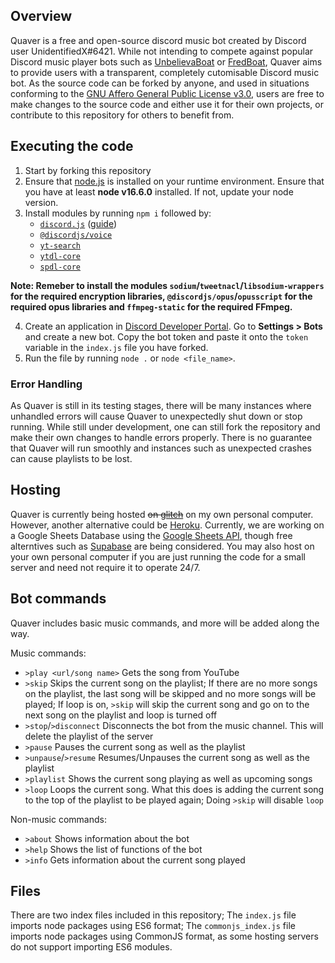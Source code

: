 ## Overview

Quaver is a free and open-source discord music bot created by Discord user UnidentifiedX#6421. While not intending to compete against popular Discord music player bots such as [UnbelievaBoat](https://unbelievaboat.com/) or [FredBoat](https://fredboat.com/), Quaver aims to provide users with a transparent, completely cutomisable Discord music bot. As the source code can be forked by anyone, and used in situations conforming to the [GNU Affero General Public License v3.0](https://github.com/QuaverMaster/MainCode/blob/main/LICENSE), users are free to make changes to the source code and either use it for their own projects, or contribute to this repository for others to benefit from.

## Executing the code

1. Start by forking this repository
2. Ensure that [node.js](https://nodejs.org/) is installed on your runtime environment. Ensure that you have at least **node v16.6.0** installed. If not, update your node version.
3. Install modules by running `npm i` followed by:
    * [`discord.js`](https://discord.js.org/#/) ([guide](https://discordjs.guide/#before-you-begin))
    * [`@discordjs/voice`](https://www.npmjs.com/package/@discordjs/voice)
    * [`yt-search`](https://www.npmjs.com/package/yt-search)
    * [`ytdl-core`](https://www.npmjs.com/package/ytdl-core)
    * [`spdl-core`](https://www.npmjs.com/package/spdl-core)

**Note: Remeber to install the modules `sodium`/`tweetnacl`/`libsodium-wrappers` for the required encryption libraries, `@discordjs/opus`/`opusscript` for the required opus libraries and `ffmpeg-static` for the required FFmpeg.**

4. Create an application in [Discord Developer Portal](https://discord.com/developers/applications). Go to **Settings > Bots** and create a new bot. Copy the bot token and paste it onto the `token` variable in the `index.js` file you have forked. 
5. Run the file by running `node .` or `node <file_name>`.

### Error Handling

As Quaver is still in its testing stages, there will be many instances where unhandled errors will cause Quaver to unexpectedly shut down or stop running. While still under development, one can still fork the repository and make their own changes to handle errors properly. There is no guarantee that Quaver will run smoothly and instances such as unexpected crashes can cause playlists to be lost.

## Hosting

Quaver is currently being hosted ~~on [glitch](https://glitch.com/)~~ on my own personal computer. However, another alternative could be [Heroku](https://replit.com/). Currently, we are working on a Google Sheets Database using the [Google Sheets API](https://developers.google.com/sheets/api), though free alterntives such as [Supabase](https://supabase.io/) are being considered. You may also host on your own personal computer if you are just running the code for a small server and need not require it to operate 24/7.

## Bot commands

Quaver includes basic music commands, and more will be added along the way. 

Music commands:
   * `>play <url/song name>` Gets the song from YouTube 
   * `>skip` Skips the current song on the playlist; If there are no more songs on the playlist, the last song will be skipped and no more songs will be played; If loop is on, `>skip` will skip the current song and go on to the next song on the playlist and loop is turned off
   * `>stop`/`>disconnect` Disconnects the bot from the music channel. This will delete the playlist of the server
   * `>pause` Pauses the current song as well as the playlist
   * `>unpause`/`>resume` Resumes/Unpauses the current song as well as the playlist
   * `>playlist` Shows the current song playing as well as upcoming songs
   * `>loop` Loops the current song. What this does is adding the current song to the top of the playlist to be played again; Doing `>skip` will disable `loop`

Non-music commands:
   * `>about` Shows information about the bot
   * `>help` Shows the list of functions of the bot
   * `>info` Gets information about the current song played

## Files

There are two index files included in this repository; The `index.js` file imports node packages using ES6 format; The `commonjs_index.js` file imports node packages using CommonJS format, as some hosting servers do not support importing ES6 modules. 
